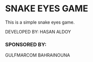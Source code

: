 # SNAKE EYES GAME

This is a simple snake eyes game.

DEVELOPED BY: HASAN ALDOY

### SPONSORED BY:

GULFMARCOM
BAHRAINOUNA

